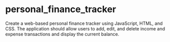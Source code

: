 # personal_finance_tracker
Create a web-based personal finance tracker using JavaScript, HTML, and CSS. The application should allow users to add, edit, and delete income and expense transactions and display the current balance. 
